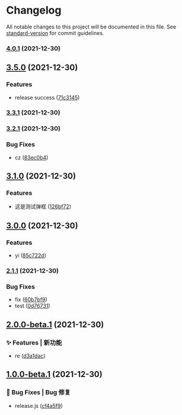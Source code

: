 # Changelog

All notable changes to this project will be documented in this file. See [standard-version](https://github.com/conventional-changelog/standard-version) for commit guidelines.

### [4.0.1](https://github.com/wsypower/vue-template/compare/v3.5.0...v4.0.1) (2021-12-30)

## [3.5.0](https://github.com/wsypower/vue-template/compare/v3.3.1...v3.5.0) (2021-12-30)


### Features

* release success ([71c3145](https://github.com/wsypower/vue-template/commit/71c3145c3c73962b51e7d824364a91c73f9d27c5))

### [3.3.1](https://github.com/wsypower/vue-template/compare/v3.2.1...v3.3.1) (2021-12-30)

### [3.2.1](https://github.com/wsypower/vue-template/compare/v3.1.0...v3.2.1) (2021-12-30)


### Bug Fixes

* cz ([83ec0b4](https://github.com/wsypower/vue-template/commit/83ec0b4dcfcaa67ae97225ac2ab48e38ef216fea))

## [3.1.0](https://github.com/wsypower/vue-template/compare/v3.0.0...v3.1.0) (2021-12-30)


### Features

* 这是测试弹框 ([126bf72](https://github.com/wsypower/vue-template/commit/126bf729f718fefd4a6844b323754dba27608b5e))

## [3.0.0](https://github.com/wsypower/vue-template/compare/v2.1.1...v3.0.0) (2021-12-30)


### Features

* yi ([85c722d](https://github.com/wsypower/vue-template/commit/85c722d4254e3c1b3310ec23a6a617fed526203e))

### [2.1.1](https://github.com/wsypower/vue-template/compare/v2.0.0-beta.1...v2.1.1) (2021-12-30)


### Bug Fixes

* fix ([60b7bf9](https://github.com/wsypower/vue-template/commit/60b7bf96014161517640be42404be185ae54fd86))
* test ([0d76731](https://github.com/wsypower/vue-template/commit/0d767316029115c771532a4edf1350185052b890))

## [2.0.0-beta.1](https://github.com/wsypower/vue-template/compare/v1.0.0-beta.1...v2.0.0-beta.1) (2021-12-30)


### ✨ Features | 新功能

* re ([d3a1dac](https://github.com/wsypower/vue-template/commit/d3a1dac81d620678b0a677a0a755e375c8953420))

## [1.0.0-beta.1](https://github.com/wsypower/vue-template/compare/v0.3.1...v1.0.0-beta.1) (2021-12-30)


### 🐛 Bug Fixes | Bug 修复

* release.js ([cf4a5f9](https://github.com/wsypower/vue-template/commit/cf4a5f935b342628ce02261c839add6e71d42e40))
